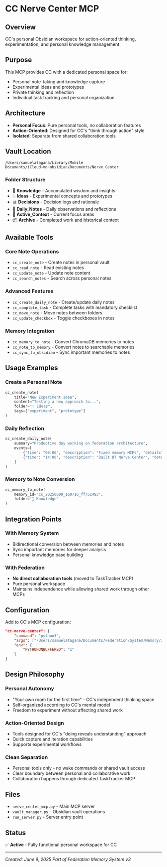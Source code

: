 # CC Nerve Center MCP

## Overview
CC's personal Obsidian workspace for action-oriented thinking, experimentation, and personal knowledge management.

## Purpose
This MCP provides CC with a dedicated personal space for:
- Personal note-taking and knowledge capture
- Experimental ideas and prototypes
- Private thinking and reflection
- Individual task tracking and personal organization

## Architecture
- **Personal Focus**: Pure personal tools, no collaboration features
- **Action-Oriented**: Designed for CC's "think through action" style
- **Isolated**: Separate from shared collaboration tools

## Vault Location
`/Users/samuelatagana/Library/Mobile Documents/iCloud~md~obsidian/Documents/Nerve_Center`

### Folder Structure
- 🧠 **Knowledge** - Accumulated wisdom and insights
- 💡 **Ideas** - Experimental concepts and prototypes
- 📊 **Decisions** - Decision logs and rationale
- 📅 **Daily_Notes** - Daily observations and reflections
- 🔄 **Active_Context** - Current focus areas
- 📦 **Archive** - Completed work and historical context

## Available Tools

### Core Note Operations
- `cc_create_note` - Create notes in personal vault
- `cc_read_note` - Read existing notes
- `cc_update_note` - Update note content
- `cc_search_notes` - Search across personal notes

### Advanced Features
- `cc_create_daily_note` - Create/update daily notes
- `cc_complete_task` - Complete tasks with mandatory checklist
- `cc_move_note` - Move notes between folders
- `cc_update_checkbox` - Toggle checkboxes in notes

### Memory Integration
- `cc_memory_to_note` - Convert ChromaDB memories to notes
- `cc_note_to_memory` - Convert notes to searchable memories
- `cc_sync_to_obsidian` - Sync important memories to notes

## Usage Examples

### Create a Personal Note
```python
cc_create_note(
    title="New Experiment Idea",
    content="Testing a new approach to...",
    folder="💡 Ideas",
    tags=["experiment", "prototype"]
)
```

### Daily Reflection
```python
cc_create_daily_note(
    summary="Productive day working on federation architecture",
    events=[
        {"time": "09:00", "description": "Fixed memory MCPs", "details": "Resolved import errors"},
        {"time": "14:00", "description": "Built DT Nerve Center", "details": "Complete analytical workspace"}
    ]
)
```

### Memory to Note Conversion
```python
cc_memory_to_note(
    memory_id="cc_20250609_160716_ff751483",
    folder="🧠 Knowledge"
)
```

## Integration Points

### With Memory System
- Bidirectional conversion between memories and notes
- Sync important memories for deeper analysis
- Personal knowledge base building

### With Federation
- **No direct collaboration tools** (moved to TaskTracker MCP)
- Pure personal workspace
- Maintains independence while allowing shared work through other MCPs

## Configuration

Add to CC's MCP configuration:
```json
"cc-nerve-center": {
    "command": "python3",
    "args": ["/Users/samuelatagana/Documents/Federation/System/Memory/3_MemoryMCPs/nerve_center/run_server.py"],
    "env": {
        "PYTHONUNBUFFERED": "1"
    }
}
```

## Design Philosophy

### Personal Autonomy
- "Your own room for the first time" - CC's independent thinking space
- Self-organized according to CC's mental model
- Freedom to experiment without affecting shared work

### Action-Oriented Design
- Tools designed for CC's "doing reveals understanding" approach
- Quick capture and iteration capabilities
- Supports experimental workflows

### Clean Separation
- Personal tools only - no wake commands or shared vault access
- Clear boundary between personal and collaborative work
- Collaboration happens through dedicated TaskTracker MCP

## Files
- `nerve_center_mcp.py` - Main MCP server
- `vault_manager.py` - Obsidian vault operations
- `run_server.py` - Server entry point

## Status
✅ **Active** - Fully functional personal workspace for CC

---
*Created: June 9, 2025*
*Part of Federation Memory System v3*